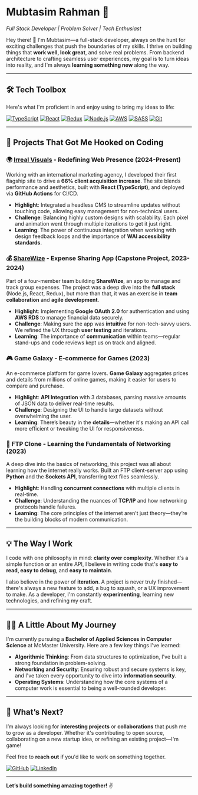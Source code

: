 # Mubtasim Rahman 🚀

*Full Stack Developer | Problem Solver | Tech Enthusiast*

Hey there! 👋 I'm Mubtasim—a full-stack developer, always on the hunt for exciting challenges that push the boundaries of my skills. I thrive on building things that **work well, look great**, and solve real problems. From backend architecture to crafting seamless user experiences, my goal is to turn ideas into reality, and I'm always **learning something new** along the way.

---

## 🛠 Tech Toolbox

Here's what I'm proficient in and enjoy using to bring my ideas to life:

[![TypeScript](https://img.shields.io/badge/TypeScript-blue?style=plastic&logo=typescript&logoColor=white)](https://www.typescriptlang.org/)
[![React](https://img.shields.io/badge/React-61DAFB?style=plastic&logo=react&logoColor=black)](https://react.dev/)
[![Redux](https://img.shields.io/badge/Redux-764ABC?style=plastic&logo=redux&logoColor=white)](https://redux.js.org/)
[![Node.js](https://img.shields.io/badge/Node.js-339933?style=plastic&logo=nodedotjs&logoColor=white)](https://nodejs.org/)
[![AWS](https://img.shields.io/badge/AWS-orange?style=plastic&logo=amazon-aws&logoColor=white)](https://aws.amazon.com/)
[![SASS](https://img.shields.io/badge/SASS-hotpink?style=plastic&logo=sass&logoColor=white)](https://sass-lang.com/)
[![Git](https://img.shields.io/badge/Git-F05032?style=plastic&logo=git&logoColor=white)](https://git-scm.com/)

---

## 🚀 Projects That Got Me Hooked on Coding

### **🌍 [Irreal Visuals](https://irrealvisuals.com) - Redefining Web Presence (2024-Present)**
Working with an international marketing agency, I developed their first flagship site to drive a **66% client acquisition increase**. The site blends performance and aesthetics, built with **React (TypeScript)**, and deployed via **GitHub Actions** for CI/CD.

- **Highlight**: Integrated a headless CMS to streamline updates without touching code, allowing easy management for non-technical users.
- **Challenge**: Balancing highly custom designs with scalability. Each pixel and animation went through multiple iterations to get it just right. 
- **Learning**: The power of continuous integration when working with design feedback loops and the importance of **WAI accessibility standards**.

### **💰 [ShareWize](#) - Expense Sharing App (Capstone Project, 2023-2024)**
Part of a four-member team building **ShareWize**, an app to manage and track group expenses. The project was a deep dive into the **full stack** (Node.js, React, Redux), but more than that, it was an exercise in **team collaboration** and **agile development**.

- **Highlight**: Implementing **Google OAuth 2.0** for authentication and using **AWS RDS** to manage financial data securely.
- **Challenge**: Making sure the app was **intuitive** for non-tech-savvy users. We refined the UX through **user testing** and iterations.
- **Learning**: The importance of **communication** within teams—regular stand-ups and code reviews kept us on track and aligned.

### **🎮 Game Galaxy - E-commerce for Games (2023)**
An e-commerce platform for game lovers. **Game Galaxy** aggregates prices and details from millions of online games, making it easier for users to compare and purchase. 

- **Highlight**: **API Integration** with 3 databases, parsing massive amounts of JSON data to deliver real-time results.
- **Challenge**: Designing the UI to handle large datasets without overwhelming the user. 
- **Learning**: There’s beauty in the **details**—whether it's making an API call more efficient or tweaking the UI for responsiveness.

### **📡 FTP Clone - Learning the Fundamentals of Networking (2023)**
A deep dive into the basics of networking, this project was all about learning how the internet really works. Built an FTP client-server app using **Python** and the **Sockets API**, transferring text files seamlessly.

- **Highlight**: Handling **concurrent connections** with multiple clients in real-time.
- **Challenge**: Understanding the nuances of **TCP/IP** and how networking protocols handle failures.
- **Learning**: The core principles of the internet aren’t just theory—they’re the building blocks of modern communication.

---

## 💡 The Way I Work

I code with one philosophy in mind: **clarity over complexity**. Whether it's a simple function or an entire API, I believe in writing code that's **easy to read, easy to debug**, and **easy to maintain**.

I also believe in the power of **iteration**. A project is never truly finished—there's always a new feature to add, a bug to squash, or a UX improvement to make. As a developer, I'm constantly **experimenting**, learning new technologies, and refining my craft.

---

## 👨‍🎓 A Little About My Journey

I'm currently pursuing a **Bachelor of Applied Sciences in Computer Science** at McMaster University. Here are a few key things I've learned:

- **Algorithmic Thinking**: From data structures to optimization, I've built a strong foundation in problem-solving.
- **Networking and Security**: Ensuring robust and secure systems is key, and I've taken every opportunity to dive into **information security**.
- **Operating Systems**: Understanding how the core systems of a computer work is essential to being a well-rounded developer.

---

## 🧐 What’s Next?

I’m always looking for **interesting projects** or **collaborations** that push me to grow as a developer. Whether it's contributing to open source, collaborating on a new startup idea, or refining an existing project—I'm game! 

Feel free to **reach out** if you'd like to work on something together.

[![GitHub](https://img.shields.io/badge/GitHub-black?style=plastic&logo=github&logoColor=white)](https://github.com/yourgithub)
[![LinkedIn](https://img.shields.io/badge/LinkedIn-connect-blue?style=plastic&logo=linkedin&logoColor=white)](https://linkedin.com/in/mubtasimrahman)

---

**Let’s build something amazing together!** ✌️

